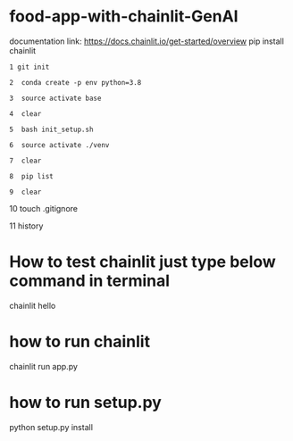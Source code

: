 # food-app-with-chainlit-GenAI


documentation link: https://docs.chainlit.io/get-started/overview
pip install chainlit

    1 git init

    2  conda create -p env python=3.8 

    3  source activate base

    4  clear
    
    5  bash init_setup.sh

    6  source activate ./venv

    7  clear

    8  pip list

    9  clear

   10  touch .gitignore

   11  history


# How to test chainlit just type below command in terminal
chainlit hello


# how to run chainlit 
chainlit run app.py


# how to run setup.py
python setup.py install
